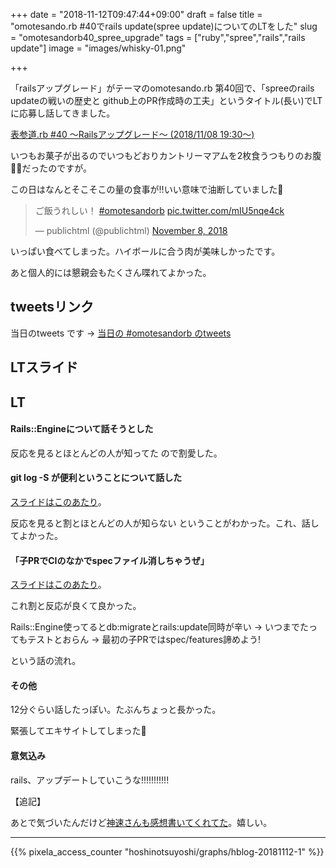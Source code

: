 +++
date = "2018-11-12T09:47:44+09:00"
draft = false
title = "omotesando.rb #40でrails update(spree update)についてのLTをした"
slug = "omotesandorb40_spree_upgrade"
tags = ["ruby","spree","rails","rails update"]
image = "images/whisky-01.png"

+++

「railsアップグレード」がテーマのomotesando.rb 第40回で、「spreeのrails updateの戦いの歴史と github上のPR作成時の工夫」というタイトル(長い)でLTに応募し話してきました。

<!--more-->

<a class="embedly-card" data-card-key="6f257114b6df4413a3f5872a7e143278" data-card-controls="0" data-card-type="article-full" href="https://omotesandorb.connpass.com/event/105365/">表参道.rb #40 〜Railsアップグレード〜 (2018/11/08 19:30〜)</a>
<script async src="//cdn.embedly.com/widgets/platform.js" charset="UTF-8"></script>

いつもお菓子が出るのでいつもどおりカントリーマアムを2枚食うつもりのお腹🍪🍪だったのですが。

この日はなんとそこそこの量の食事が!!いい意味で油断していました🍴

<blockquote class="twitter-tweet" data-lang="en"><p lang="ja" dir="ltr">ご飯うれしい！ <a href="https://twitter.com/hashtag/omotesandorb?src=hash&amp;ref_src=twsrc%5Etfw">#omotesandorb</a> <a href="https://t.co/mIU5nqe4ck">pic.twitter.com/mIU5nqe4ck</a></p>&mdash; publichtml (@publichtml) <a href="https://twitter.com/publichtml/status/1060507252665212929?ref_src=twsrc%5Etfw">November 8, 2018</a></blockquote>
<script async src="https://platform.twitter.com/widgets.js" charset="utf-8"></script>

いっぱい食べてしまった。ハイボールに合う肉が美味しかったです。

あと個人的には懇親会もたくさん喋れてよかった。

## tweetsリンク

当日のtweets です -> [当日の #omotesandorb のtweets](https://twitter.com/search?f=tweets&q=since%3A2018-11-08%20until%3A2018-11-09%20%23omotesandorb&src=typd)

## LTスライド

<!-- このdivがないとspeakerdeck小さくなっちゃう -->
<div style="width:400px;">
<script async class="speakerdeck-embed" data-id="0eb659e6d15b45f88345df351a3923e3" data-ratio="1.33333333333333" src="//speakerdeck.com/assets/embed.js"></script>
</div>

## LT

#### Rails::Engineについて話そうとした

反応を見るとほとんどの人が知ってた ので割愛した。

#### git log -S が便利ということについて話した

[スライドはこのあたり](https://speakerdeck.com/hoshinotsuyoshi/spreefalserails-updatefalsezhan-ifalseli-shi-to-githubshang-falseprzuo-cheng-shi-falsegong-fu?slide=79)。

反応を見ると割とほとんどの人が知らない ということがわかった。これ、話してよかった。

#### 「子PRでCIのなかでspecファイル消しちゃうぜ」

[スライドはこのあたり](https://speakerdeck.com/hoshinotsuyoshi/spreefalserails-updatefalsezhan-ifalseli-shi-to-githubshang-falseprzuo-cheng-shi-falsegong-fu?slide=48)。

これ割と反応が良くて良かった。

Rails::Engine使ってるとdb:migrateとrails:update同時が辛い
->
いつまでたってもテストとおらん
->
最初の子PRではspec/features諦めよう!

という話の流れ。

#### その他

12分ぐらい話したっぽい。たぶんちょっと長かった。

緊張してエキサイトしてしまった🙇

#### 意気込み

rails、アップデートしていこうな!!!!!!!!!!!

【追記】

あとで気づいたんだけど[神速さんも感想書いてくれてた](https://sinsoku.hatenablog.com/entry/2018/11/10/233932)。嬉しい。

<script type="text/javascript" src="/js/prism.js" async></script>

---

{{% pixela_access_counter "hoshinotsuyoshi/graphs/hblog-20181112-1" %}}
